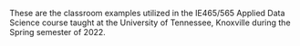 These are the classroom examples utilized in the IE465/565 Applied Data Science course taught at the University of Tennessee, Knoxville during the Spring semester of 2022.
